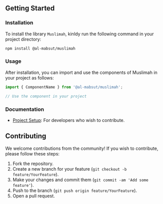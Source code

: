 ## Getting Started

### Installation

To install the library `Muslimah`, kinldy run the following command in your project directory:

```bash
npm install @al-mabsut/muslimah
```

### Usage

After installation, you can import and use the components of Muslimah in your project as follows:

```javascript
import { ComponentName } from '@al-mabsut/muslimah';

// Use the component in your project
```

### Documentation

- [Project Setup](project-setup.md): For developers who wish to contribute.

## Contributing

We welcome contributions from the community! If you wish to contribute, please follow these steps:

1. Fork the repository.
2. Create a new branch for your feature (`git checkout -b feature/YourFeature`).
3. Make your changes and commit them (`git commit -am 'Add some feature'`).
4. Push to the branch (`git push origin feature/YourFeature`).
5. Open a pull request.
